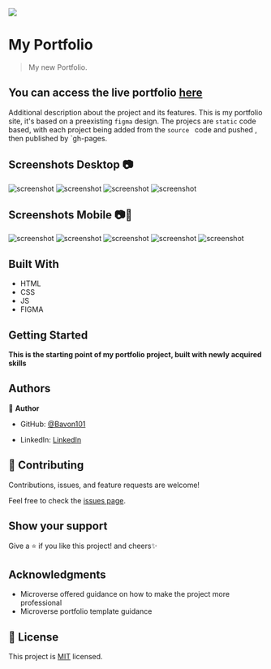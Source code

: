![](https://img.shields.io/badge/Microverse-blueviolet)

# My Portfolio

> My new Portfolio.
<!-- ![screenshot](./hello_microverse.png) -->

## You can access the live portfolio [here](https://bavon101.github.io/my_portfolio/#About)

Additional description about the project and its features.
This is my portfolio site, it's based on a preexisting `figma` design. The projecs are `static` code based, with each project being added from the `source ` code and pushed , then published by `gh-pages.
## Screenshots Desktop 📷
![screenshot](./src/img/desktop_hello.PNG)
![screenshot](./src/img/desktop_projects.PNG)
![screenshot](./src/img/desktop_about.PNG)
![screenshot](./src/img/desktop_getstarted.PNG)
## Screenshots Mobile 📷📲
![screenshot](./src/img/header_screenshot.png)
![screenshot](./src/img/headline_screeshot.png)
![screenshot](./src/img/about_sreenshot.png)
![screenshot](./src/img/latest_project_screenshot.PNG)
![screenshot](./src/img/contact_screenshot.PNG)
## Built With

- HTML
- CSS
- JS
- FIGMA


<!-- ## Live Demo -->

<!-- [Live Demo Link](https://livedemo.com) -->


## Getting Started

**This is the starting point of my portfolio project, built with newly acquired skills**



<!-- To get a local copy up and running follow these simple example steps.

### Prerequisites

### Setup

### Install

### Usage

### Run tests

### Deployment -->



## Authors

👤 **Author**

- GitHub: [@Bavon101](https://github.com/Bavon101)
<!-- - Twitter: [@twitterhandle](https://twitter.com/twitterhandle) -->
- LinkedIn: [LinkedIn](https://www.linkedin.com/in/akumu-bavon-335416193/)



## 🤝 Contributing

Contributions, issues, and feature requests are welcome!

Feel free to check the [issues page](../../issues/).

## Show your support

Give a ⭐️ if you like this project! and cheers✨

## Acknowledgments

- Microverse offered guidance on how to make the project more professional
- Microverse portfolio template guidance


## 📝 License

This project is [MIT](./MIT.md) licensed.
